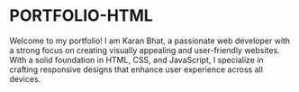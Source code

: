 # PORTFOLIO-HTML
Welcome to my portfolio! I am Karan Bhat, a passionate web developer with a strong focus on creating visually appealing and user-friendly websites. With a solid foundation in HTML, CSS, and JavaScript, I specialize in crafting responsive designs that enhance user experience across all devices. 
